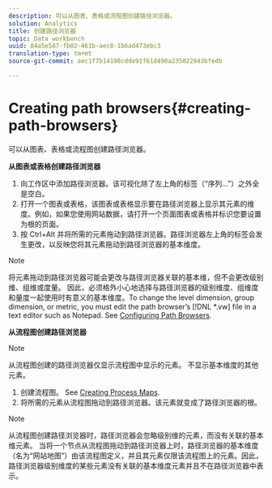 ```yaml
---
description: 可以从图表、表格或流程图创建路径浏览器。
solution: Analytics
title: 创建路径浏览器
topic: Data workbench
uuid: 84a5e587-fb02-461b-aec8-1b6ad473ebc3
translation-type: tm+mt
source-git-commit: aec1f7b14198cdde91f61d490a235022943bfedb

---
```



# Creating path browsers{#creating-path-browsers}

可以从图表、表格或流程图创建路径浏览器。

**从图表或表格创建路径浏览器**

1. 向工作区中添加路径浏览器。该可视化除了左上角的标签（“序列...”）之外全是空白。
1. 打开一个图表或表格，该图表或表格显示要在路径浏览器上显示其元素的维度。例如，如果您使用网站数据，请打开一个页面图表或表格并标识您要设置为根的页面。
1. 按 Ctrl+Alt 并将所需的元素拖动到路径浏览器。路径浏览器左上角的标签会发生更改，以反映您将其元素拖动到路径浏览器的基本维度。

>[!NOTE]
>
>将元素拖动到路径浏览器可能会更改与路径浏览器关联的基本维，但不会更改级别维、组维或度量。 因此，必须格外小心地选择与路径浏览器的级别维度、组维度和量度一起使用时有意义的基本维度。To change the level dimension, group dimension, or metric, you must edit the path browser’s [!DNL *.vw] file in a text editor such as Notepad. See [Configuring Path Browsers](../../../../home/c-get-started/c-intf-anlys-ftrs/t-config-path-brwsr.md#task-bbb3ddaa140a414f984b697c2b8202a3).

**从流程图创建路径浏览器**

>[!NOTE]
>
>从流程图创建的路径浏览器仅显示流程图中显示的元素。 不显示基本维度的其他元素。

1. 创建流程图。 See [Creating Process Maps](../../../../home/c-get-started/c-analysis-vis/c-proc-maps/c-create-proc-maps.md#concept-daf5b14dae7a442191611b1b9c1122bf).
1. 将所需的元素从流程图拖动到路径浏览器。该元素就变成了路径浏览器的根。

>[!NOTE]
>
>从流程图创建路径浏览器时，路径浏览器会忽略级别维的元素，而没有关联的基本维元素。 当将一个节点从流程图拖动到路径浏览器上时，路径浏览器的基本维度（名为“网站地图”）由该流程图定义，并且其元素仅限该流程图上的元素。因此，路径浏览器级别维度的某些元素没有关联的基本维度元素并且不在路径浏览器中表示。

